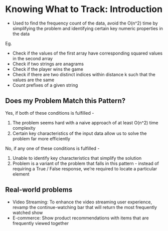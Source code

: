 # Knowing What to Track: Introduction

- Used to find the frequency count of the data, avoid the O(n^2) time by simplifying the problem and identifying certain key numeric properties in the data

Eg.
- Check if the values of the first array have corresponding squared values in the second array
- Check if two strings are anagrams
- Check if the player wins the game
- Check if there are two distinct indices within distance k such that the values are the same
- Count prefixes of a given string

## Does my Problem Match this Pattern?

Yes, if both of these conditions is fulfilled -

1. The problem seems hard with a naive approach of at least O(n^2) time complexity
2. Certain key characteristics of the input data allow us to solve the problem far more efficiently

No, if any one of these conditions is fulfilled -

1. Unable to identify key characteristics that simplify the solution
2. Problem is a variant of the problem that falls in this pattern - instead of requiring a True / False response, we’re required to locate a particular element

## Real-world problems

- Video Streaming: To enhance the video streaming user experience, revamp the continue-watching bar that will return the most frequently watched show
- E-commerce: Show product recommendations with items that are frequently viewed together